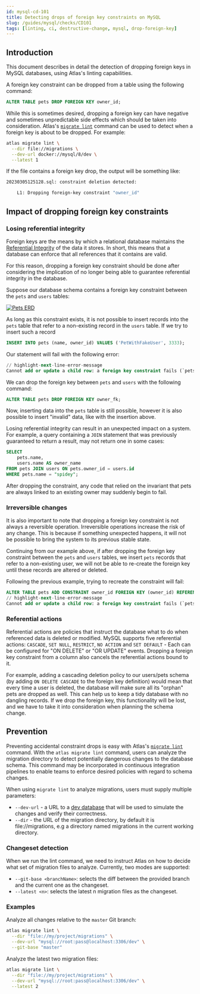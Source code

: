 ```yaml
---
id: mysql-cd-101
title: Detecting drops of foreign key constraints on MySQL
slug: /guides/mysql/checks/CD101
tags: [linting, ci, destructive-change, mysql, drop-foreign-key]
---
```


## Introduction

This document describes in detail the detection of dropping foreign keys in MySQL databases, 
using Atlas's linting capabilities.

A foreign key constraint can be dropped from a table using the following command:
```sql
ALTER TABLE pets DROP FOREIGN KEY owner_id;
```

While this is sometimes desired, dropping a foreign key can have negative and sometimes unpredictable side effects which should be taken into consideration.
Atlas's [`migrate lint`](/versioned/lint) command can be used to detect when a foreign key is about to be dropped. For example:
```bash
atlas migrate lint \
  --dir file://migrations \
  --dev-url docker://mysql/8/dev \
  --latest 1
```
If the file contains a foreign key drop, the output will be something like:

```bash
20230305125128.sql: constraint deletion detected:

	L1: Dropping foreign-key constraint "owner_id"
```


## Impact of dropping foreign key constraints

### Losing referential integrity
Foreign keys are the means by which a relational database maintains the [Referential Integrity](https://en.wikipedia.org/wiki/Referential_integrity) of the data it stores.  In short, this means that a database can enforce that all references that it contains are valid. 

For this reason, dropping a foreign key constraint should be done after considering the implication of no longer being able to guarantee referential integrity in the database.

Suppose our database schema contains a foreign key constraint between the `pets` and `users` tables:
<p style={{textAlign: "center"}}><a href="https://gh.atlasgo.cloud/explore/1b14810d"><img src="https://atlasgo.io/uploads/users-pets.png" alt="Pets ERD"/></a></p>

As long as this constraint exists, it is not possible to insert records into the `pets` table that
refer to a non-existing record in the `users` table. If we try to insert such a record

```sql
INSERT INTO pets (name, owner_id) VALUES ('PetWithFakeUser', 3333);
```

Our statement will fail with the following error:
```sql
// highlight-next-line-error-message
Cannot add or update a child row: a foreign key constraint fails (`pets`.`#sql-1_1140`, CONSTRAINT `owner_id` FOREIGN KEY (`owner_id`) REFERENCES `users` (`id`))
```

We can drop the foreign key between `pets` and `users` with the following command: 

```sql
ALTER TABLE pets DROP FOREIGN KEY owner_fk;
```

Now, inserting data into the `pets` table is still possible, however it is also possible to insert 
"invalid" data, like with the insertion above.

Losing referential integrity can result in an unexpected impact on a system. For example, a query containing a `JOIN` statement that was previously guaranteed to return a result, may not return one in some cases:
```sql
SELECT
    pets.name,
    users.name AS owner_name
FROM pets JOIN users ON pets.owner_id = users.id
WHERE pets.name = "spidey";
```
After dropping the constraint, any code that relied on the invariant that pets are always linked to an existing owner may suddenly begin to fail.

### Irreversible changes

It is also important to note that dropping a foreign key constraint is not always a reversible operation. Irreversible operations increase the risk of any change. This is because if something unexpected happens, it will not be possible to bring the system to its previous stable state. 

Continuing from our example above, if after dropping the foreign key constraint between the `pets` and `users` tables, we insert `pets` records that refer to a non-existing user, we will not be able to re-create the foreign key until these records are altered or deleted.

Following the previous example, trying to recreate the constraint will fail:
```sql
ALTER TABLE pets ADD CONSTRAINT owner_id FOREIGN KEY (owner_id) REFERENCES users (id);
// highlight-next-line-error-message
Cannot add or update a child row: a foreign key constraint fails (`pets`.`#sql-1_1140`, CONSTRAINT `owner_id` FOREIGN KEY (`owner_id`) REFERENCES `users` (`id`))
```


### Referential actions
Referential actions are policies that instruct the database what to do when referenced data is deleted 
or modified. MySQL supports five referential actions: `CASCADE`, `SET NULL`, `RESTRICT`, `NO ACTION` and
`SET DEFAULT` - Each can be configured for "ON DELETE" or "OR UPDATE" events. Dropping a foreign key 
constraint from a column also cancels the referential actions bound to it.

For example, adding a cascading deletion policy to our users/pets schema (by adding `ON DELETE CASCADE`
to the foreign key definition) would mean that every time a user is deleted, the database will 
make sure all its "orphan" pets are dropped as well. This can help us to keep a tidy database with no 
dangling records. If we drop the foreign key, this functionality will be lost, and we have to take it 
into consideration when planning the schema change.

## Prevention

Preventing accidental constraint drops is easy with Atlas's [`migrate lint`](/versioned/lint)
command. With the `atlas migrate lint` command, users can analyze the migration directory to 
detect potentially dangerous changes to the database schema. This command may be 
incorporated in continuous integration pipelines to enable teams to enforce 
desired policies with regard to schema changes.

When using `migrate lint` to analyze migrations, users must supply multiple parameters:

* `--dev-url` - a URL to a [dev database](/concepts/dev-database) that will be used to simulate the changes and verify their correctness.
* `--dir` - the URL of the migration directory, by default it is file://migrations, e.g a directory named migrations in the current working directory.

### Changeset detection

When we run the lint command, we need to instruct Atlas on how to decide what set of migration files to analyze. 
Currently, two modes are supported:

* `--git-base <branchName>`: selects the diff between the provided branch and the current one as the changeset.
* `--latest <n>`: selects the latest n migration files as the changeset.

### Examples

Analyze all changes relative to the `master` Git branch:

```bash
atlas migrate lint \
  --dir "file://my/project/migrations" \
  --dev-url "mysql://root:pass@localhost:3306/dev" \
  --git-base "master"
```

Analyze the latest two migration files:

```bash
atlas migrate lint \
  --dir "file://my/project/migrations" \
  --dev-url "mysql://root:pass@localhost:3306/dev" \
  --latest 2
```